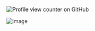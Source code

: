 ![Profile view counter on GitHub](https://komarev.com/ghpvc/?username=batsoda)

![image](https://github.com/user-attachments/assets/886bbedf-2861-4601-a52c-d1a82930db39)
